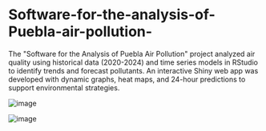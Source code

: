 # Software-for-the-analysis-of-Puebla-air-pollution-
The "Software for the Analysis of Puebla Air Pollution" project analyzed air quality using historical data (2020-2024) and time series models in RStudio to identify trends and forecast pollutants. An interactive Shiny web app was developed with dynamic graphs, heat maps, and 24-hour predictions to support environmental strategies.

![image](https://github.com/user-attachments/assets/bb225cca-63ad-4e85-97dd-24263a51caa0)

![image](https://github.com/user-attachments/assets/425626f8-4ef3-44df-a5ca-d37bd167a820)

